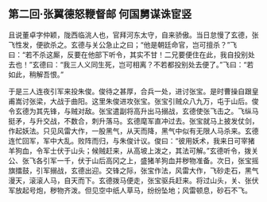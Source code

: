## 第二回·张翼德怒鞭督邮 何国舅谋诛宦竖

且说董卓字仲颖，陇西临洮人也，官拜河东太守，自来骄傲。当日怠慢了玄德，张飞性发，便欲杀之。玄德与关公急止之曰；“他是朝廷命官，岂可擅杀？”飞曰：“若不杀这厮，反要在他部下听令，其实不甘！二兄要便住在此，我自投别处去也！”玄德曰：“我三人义同生死，岂可相离？不若都投别处去便了。”飞曰：“若如此，稍解吾恨。”



于是三人连夜引军来投朱俊。俊待之甚厚，合兵一处，进讨张宝。是时曹操自跟皇甫嵩讨张梁，大战于曲阳。这里朱俊进攻张宝。张宝引贼众八九万，屯于山后。俊令玄德为其先锋，与贼对敌。张宝遣副将高升出马搦战，玄德使张飞击之。飞纵马挺矛，与升交战，不数合，刺升落马。玄德麾军直冲过去。张宝就马上披发仗剑，作起妖法。只见风雷大作，一股黑气，从天而降，黑气中似有无限人马杀来。玄德连忙回军，军中大乱。败阵而归，与朱俊计议。俊曰：“彼用妖术，我来日可宰猪羊狗血，令军士伏于山头；候贼赶来，从高坡上泼之，其法可解。”玄德听令，拨关公、张飞各引军一千，伏于山后高冈之上，盛猪羊狗血并秽物准备。次日，张宝摇旗擂鼓，引军搦战，玄德出迎。交锋之际，张宝作法，风雷大作，飞砂走石，黑气漫天，滚滚人马，自天而下。玄德拨马便走，张宝驱兵赶来。将过山头，关、张伏军放起号炮，秽物齐泼。但见空中纸人草马，纷纷坠地；风雷顿息，砂石不飞。



